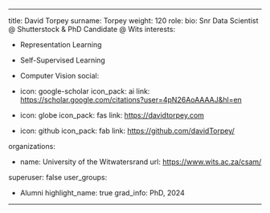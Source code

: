 
---
title: David  Torpey 
surname: Torpey 
weight: 120
role:
bio: Snr Data Scientist @ Shutterstock & PhD Candidate @ Wits
interests:
  - Representation Learning
  - Self-Supervised Learning
  - Computer Vision
social:

  - icon: google-scholar
    icon_pack: ai
    link: https://scholar.google.com/citations?user=4pN26AoAAAAJ&hl=en

  - icon: globe
    icon_pack: fas
    link: https://davidtorpey.com

  - icon: github
    icon_pack: fab
    link: https://github.com/davidTorpey/


organizations:
  - name: University of the Witwatersrand
    url: https://www.wits.ac.za/csam/

superuser: false
user_groups:
  - Alumni
highlight_name: true 
grad_info: PhD, 2024


---



